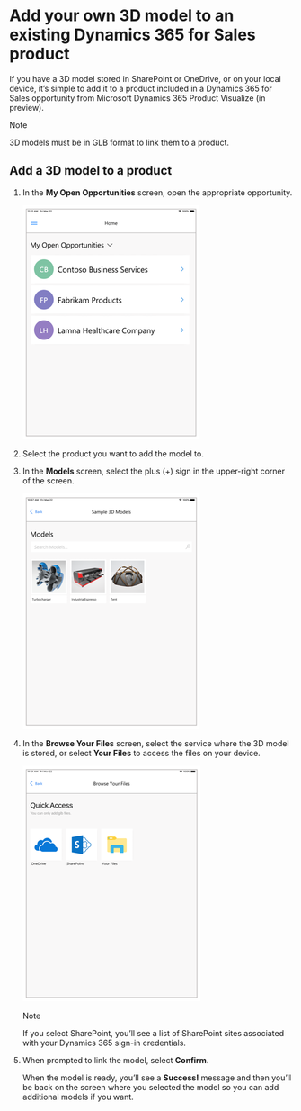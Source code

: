 

# Add your own 3D model to an existing Dynamics 365 for Sales product

If you have a 3D model stored in SharePoint or OneDrive, or on your local device, it’s simple to add it to a product included in a Dynamics 365 for Sales opportunity from Microsoft Dynamics 365 Product Visualize (in preview).

> [!NOTE]
> 3D models must be in GLB format to link them to a product. 

## Add a 3D model to a product

1.	In the **My Open Opportunities** screen, open the appropriate opportunity. 

    ![My Open Opportunities screen](media/my-open-opportunities.PNG "My Open Opportunities screen")
 
2.	Select the product you want to add the model to. 

3.	In the **Models** screen, select the plus (+) sign in the upper-right corner of the screen.

    ![Models screen](media/3D-models.PNG "Models screen")
 
4.	In the **Browse Your Files** screen, select the service where the 3D model is stored, or select **Your Files** to access the files on your device.

    ![Browse Your Files screen](media/quick-access.PNG "Browse Your Files screen")
 
    > [!NOTE]
    > If you select SharePoint, you’ll see a list of SharePoint sites associated with your Dynamics 365 sign-in credentials. 

5.	When prompted to link the model, select **Confirm**. 
 
    When the model is ready, you’ll see a **Success!** message and then you’ll be back on the screen where you selected the model so you can add additional models if you want.
